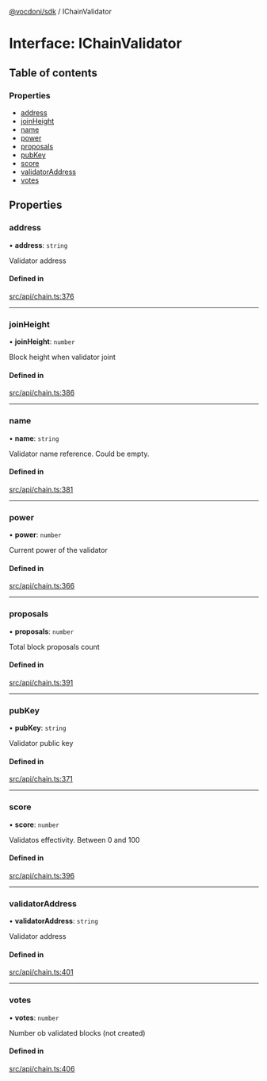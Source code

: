 [@vocdoni/sdk](/sdk) / IChainValidator

# Interface: IChainValidator

## Table of contents

### Properties

- [address](IChainValidator#address)
- [joinHeight](IChainValidator#joinheight)
- [name](IChainValidator#name)
- [power](IChainValidator#power)
- [proposals](IChainValidator#proposals)
- [pubKey](IChainValidator#pubkey)
- [score](IChainValidator#score)
- [validatorAddress](IChainValidator#validatoraddress)
- [votes](IChainValidator#votes)

## Properties

### address

• **address**: `string`

Validator address

#### Defined in

[src/api/chain.ts:376](https://github.com/vocdoni/vocdoni-sdk/blob/179c92b4cecfec787d968dc02b519f64ee15c5d3/src/api/chain.ts#L376)

___

### joinHeight

• **joinHeight**: `number`

Block height when validator joint

#### Defined in

[src/api/chain.ts:386](https://github.com/vocdoni/vocdoni-sdk/blob/179c92b4cecfec787d968dc02b519f64ee15c5d3/src/api/chain.ts#L386)

___

### name

• **name**: `string`

Validator name reference. Could be empty.

#### Defined in

[src/api/chain.ts:381](https://github.com/vocdoni/vocdoni-sdk/blob/179c92b4cecfec787d968dc02b519f64ee15c5d3/src/api/chain.ts#L381)

___

### power

• **power**: `number`

Current power of the validator

#### Defined in

[src/api/chain.ts:366](https://github.com/vocdoni/vocdoni-sdk/blob/179c92b4cecfec787d968dc02b519f64ee15c5d3/src/api/chain.ts#L366)

___

### proposals

• **proposals**: `number`

Total block proposals count

#### Defined in

[src/api/chain.ts:391](https://github.com/vocdoni/vocdoni-sdk/blob/179c92b4cecfec787d968dc02b519f64ee15c5d3/src/api/chain.ts#L391)

___

### pubKey

• **pubKey**: `string`

Validator public key

#### Defined in

[src/api/chain.ts:371](https://github.com/vocdoni/vocdoni-sdk/blob/179c92b4cecfec787d968dc02b519f64ee15c5d3/src/api/chain.ts#L371)

___

### score

• **score**: `number`

Validatos effectivity. Between 0 and 100

#### Defined in

[src/api/chain.ts:396](https://github.com/vocdoni/vocdoni-sdk/blob/179c92b4cecfec787d968dc02b519f64ee15c5d3/src/api/chain.ts#L396)

___

### validatorAddress

• **validatorAddress**: `string`

Validator address

#### Defined in

[src/api/chain.ts:401](https://github.com/vocdoni/vocdoni-sdk/blob/179c92b4cecfec787d968dc02b519f64ee15c5d3/src/api/chain.ts#L401)

___

### votes

• **votes**: `number`

Number ob validated blocks (not created)

#### Defined in

[src/api/chain.ts:406](https://github.com/vocdoni/vocdoni-sdk/blob/179c92b4cecfec787d968dc02b519f64ee15c5d3/src/api/chain.ts#L406)
